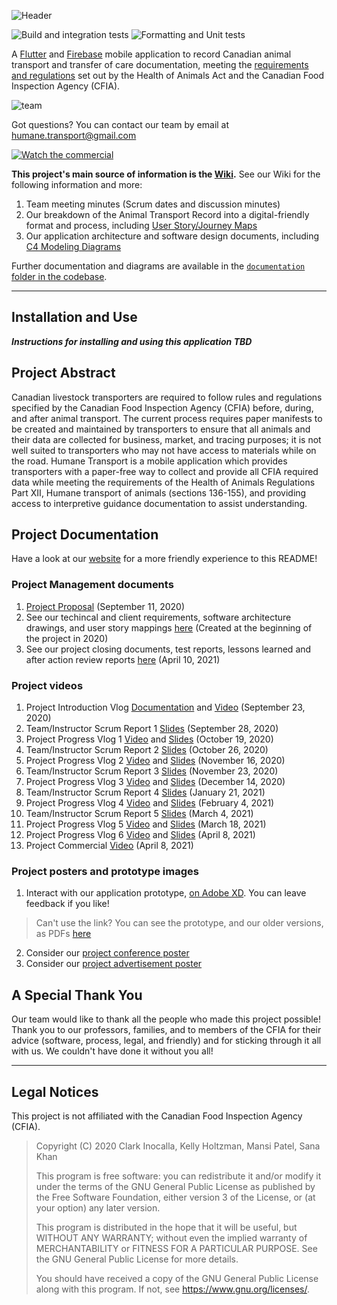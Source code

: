 ![Header](https://user-images.githubusercontent.com/32527219/114085758-03f34b00-986f-11eb-9cc8-af02ce870f1e.png)

![Build and integration tests](https://github.com/holtzmak/Humane-Transport/actions/workflows/flutter-action-build-and-integration-testing.yml/badge.svg)
![Formatting and Unit tests](https://github.com/holtzmak/Humane-Transport/actions/workflows/flutter-action-formatting-and-unit-testing.yml/badge.svg)

A [Flutter](https://flutter.dev/) and [Firebase](https://firebase.google.com/) mobile application to record Canadian animal transport and transfer of care documentation, meeting the [requirements and regulations](https://www.inspection.gc.ca/animal-health/humane-transport/eng/1300460032193/1300460096845) set out by the Health of Animals Act and the Canadian Food Inspection Agency (CFIA).

![team](https://user-images.githubusercontent.com/32527219/114089295-330bbb80-9873-11eb-8e48-3fbc830096e5.png)

Got questions? You can contact our team by email at [humane.transport@gmail.com](mailto:humane.transport@gmail.com)

[![Watch the commercial](https://user-images.githubusercontent.com/32527219/114086582-04d8ac80-9870-11eb-9fae-6e40ca620980.png)](https://www.youtube.com/watch?v=r14XWNl9UI8)

**This project's main source of information is the [Wiki](https://github.com/holtzmak/Humane-Transport/wiki).** See our Wiki for the following information and more:
1. Team meeting minutes (Scrum dates and discussion minutes)
2. Our breakdown of the Animal Transport Record into a digital-friendly format and process, including [User Story/Journey Maps](https://www.nngroup.com/articles/user-story-mapping/)
3. Our application architecture and software design documents, including [C4 Modeling Diagrams](https://c4model.com/)

Further documentation and diagrams are available in the [`documentation` folder in the codebase](https://github.com/holtzmak/Humane-Transport/tree/master/documentation).

***

## Installation and Use

 **_Instructions for installing and using this application TBD_** 

## Project Abstract

Canadian livestock transporters are required to follow rules and regulations specified by the Canadian Food Inspection Agency (CFIA) before, during, and after animal transport. The current process requires paper manifests to be created and maintained by transporters to ensure that all animals and their data are collected for business, market, and tracing purposes; it is not well suited to transporters who may not have access to materials while on the road. Humane Transport is a mobile application which provides transporters with a paper-free way to collect and provide all CFIA required data while meeting the requirements of the Health of Animals Regulations Part XII, Humane transport of animals (sections 136-155), and providing access to interpretive guidance documentation to assist understanding.

## Project Documentation

Have a look at our [website](https://sanakhan1997.github.io/Humane-Transport/) for a more friendly experience to this README!

### Project Management documents
1. [Project Proposal](https://github.com/holtzmak/Humane-Transport/wiki/Project-Proposal-Document) (September 11, 2020)
1. See our techincal and client requirements, software architecture drawings, and user story mappings [here](https://github.com/holtzmak/Humane-Transport/tree/master/documentation) (Created at the beginning of the project in 2020)
2. See our project closing documents, test reports, lessons learned and after action review reports [here](https://github.com/holtzmak/Humane-Transport/tree/master/documentation/closing) (April 10, 2021)

### Project videos
1. Project Introduction Vlog [Documentation](https://github.com/holtzmak/Humane-Transport/wiki/Project-Vlog-1-Documentation) and [Video](https://www.youtube.com/watch?v=yEHSdMMVPaU) (September 23, 2020)
1. Team/Instructor Scrum Report 1 [Slides](https://sanakhan1997.github.io/Humane-Transport/) (September 28, 2020)
1. Project Progress Vlog 1 [Video](https://www.youtube.com/watch?v=9OWY6PUYiAg) and [Slides](https://sanakhan1997.github.io/Humane-Transport/) (October 19, 2020)
1. Team/Instructor Scrum Report 2 [Slides](https://sanakhan1997.github.io/Humane-Transport/) (October 26, 2020)
1. Project Progress Vlog 2 [Video](https://youtu.be/57WqN6om8F8) and [Slides](https://sanakhan1997.github.io/Humane-Transport/) (November 16, 2020)
1. Team/Instructor Scrum Report 3 [Slides](https://sanakhan1997.github.io/Humane-Transport/) (November 23, 2020)
1. Project Progress Vlog 3 [Video](https://youtu.be/hMpPf16VFHM) and [Slides](https://sanakhan1997.github.io/Humane-Transport/) (December 14, 2020)
1. Team/Instructor Scrum Report 4 [Slides](https://sanakhan1997.github.io/Humane-Transport/) (January 21, 2021)
1. Project Progress Vlog 4 [Video](https://youtu.be/BHDtMDXqNDQ) and [Slides](https://sanakhan1997.github.io/Humane-Transport/) (February 4, 2021)
1. Team/Instructor Scrum Report 5 [Slides](https://sanakhan1997.github.io/Humane-Transport/) (March 4, 2021)
1. Project Progress Vlog 5 [Video](https://youtu.be/HzlpUNPJnRY) and [Slides](https://sanakhan1997.github.io/Humane-Transport/) (March 18, 2021)
1. Project Progress Vlog 6 [Video](https://youtu.be/ahWm-3r2-XM) and [Slides](https://sanakhan1997.github.io/Humane-Transport/) (April 8, 2021)
1. Project Commercial [Video](https://www.youtube.com/watch?v=r14XWNl9UI8) (April 8, 2021)

### Project posters and prototype images
1. Interact with our application prototype, [on Adobe XD](https://xd.adobe.com/view/9a6f1910-d3ac-4fdf-b051-c2c78510ba32-cf3c/). You can leave feedback if you like!
> Can't use the link? You can see the prototype, and our older versions, as PDFs [here](https://github.com/holtzmak/Humane-Transport/tree/master/documentation/gui%20prototypes)
2. Consider our [project conference poster](https://github.com/holtzmak/Humane-Transport/blob/master/documentation/project%20posters/Conference%20Poster.pdf)
3. Consider our [project advertisement poster](https://github.com/holtzmak/Humane-Transport/blob/master/documentation/project%20posters/Humane-Transport-Advertisment-Poster.png)

## A Special Thank You

Our team would like to thank all the people who made this project possible! Thank you to our professors, families, and to members of the CFIA for their advice (software, process, legal, and friendly) and for sticking through it all with us. We couldn't have done it without you all!

***

## Legal Notices

This project is not affiliated with the Canadian Food Inspection Agency (CFIA).

> Copyright (C) 2020  Clark Inocalla, Kelly Holtzman, Mansi Patel, Sana Khan
>
> This program is free software: you can redistribute it and/or modify
it under the terms of the GNU General Public License as published by
the Free Software Foundation, either version 3 of the License, or
(at your option) any later version.
>
> This program is distributed in the hope that it will be useful,
but WITHOUT ANY WARRANTY; without even the implied warranty of
MERCHANTABILITY or FITNESS FOR A PARTICULAR PURPOSE.  See the
GNU General Public License for more details.
>
> You should have received a copy of the GNU General Public License
along with this program.  If not, see <https://www.gnu.org/licenses/>.
